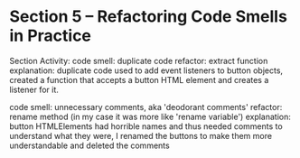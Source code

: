 # Section 5 – Refactoring Code Smells in Practice

Section Activity:
code smell: duplicate code
refactor: extract function
explanation: duplicate code used to add event listeners to button objects, created a function that
accepts a button HTML element and creates a listener for it.

code smell: unnecessary comments, aka 'deodorant comments'
refactor: rename method (in my case it was more like 'rename variable')
explanation: button HTMLElements had horrible names and thus needed comments to understand what they were, I renamed the buttons to make them more understandable and deleted the comments
